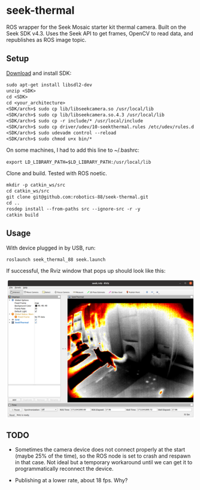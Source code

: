# seek-thermal

ROS wrapper for the Seek Mosaic starter kit thermal camera. Built on the Seek SDK v4.3. Uses the Seek API to get frames, OpenCV to read data, and republishes as ROS image topic.

## Setup
[Download](https://developer.thermal.com/support/solutions/articles/48001240854-seek-thermal-sdk-v4-3) and install SDK:
```
sudo apt-get install libsdl2-dev
unzip <SDK>
cd <SDK>
cd <your_architecture>
<SDK/arch>$ sudo cp lib/libseekcamera.so /usr/local/lib
<SDK/arch>$ sudo cp lib/libseekcamera.so.4.3 /usr/local/lib
<SDK/arch>$ sudo cp -r include/* /usr/local/include
<SDK/arch>$ sudo cp driver/udev/10-seekthermal.rules /etc/udev/rules.d
<SDK/arch>$ sudo udevadm control --reload
<SDK/arch>$ sudo chmod u+x bin/*
```

On some machines, I had to add this line to ~/.bashrc:

`export LD_LIBRARY_PATH=$LD_LIBRARY_PATH:/usr/local/lib`

Clone and build. Tested with ROS noetic.
```
mkdir -p catkin_ws/src
cd catkin_ws/src
git clone git@github.com:robotics-88/seek-thermal.git
cd ..
rosdep install --from-paths src --ignore-src -r -y
catkin build
```

## Usage

With device plugged in by USB, run:
```
roslaunch seek_thermal_88 seek.launch
```
If successful, the Rviz window that pops up should look like this:

![thermal image of a cat in Rviz](images/thermal-cat.png)

## TODO

* Sometimes the camera device does not connect properly at the start (maybe 25% of the time), so the ROS node is set to crash and respawn in that case. Not ideal but a temporary workaround until we can get it to programmatically reconnect the device.

* Publishing at a lower rate, about 18 fps. Why?